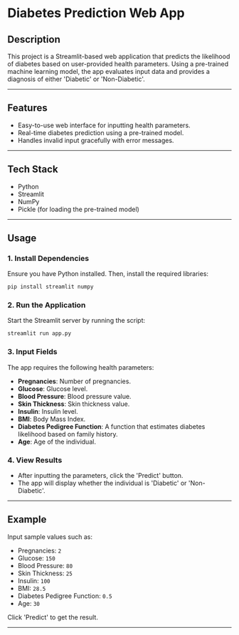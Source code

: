 # Diabetes Prediction Web App

## Description
This project is a Streamlit-based web application that predicts the likelihood of diabetes based on user-provided health parameters. Using a pre-trained machine learning model, the app evaluates input data and provides a diagnosis of either 'Diabetic' or 'Non-Diabetic'.

---

## Features
- Easy-to-use web interface for inputting health parameters.
- Real-time diabetes prediction using a pre-trained model.
- Handles invalid input gracefully with error messages.

---

## Tech Stack
- Python
- Streamlit
- NumPy
- Pickle (for loading the pre-trained model)

---

## Usage

### 1. Install Dependencies
Ensure you have Python installed. Then, install the required libraries:
```bash
pip install streamlit numpy
```

### 2. Run the Application
Start the Streamlit server by running the script:
```bash
streamlit run app.py
```

### 3. Input Fields
The app requires the following health parameters:
- **Pregnancies**: Number of pregnancies.
- **Glucose**: Glucose level.
- **Blood Pressure**: Blood pressure value.
- **Skin Thickness**: Skin thickness value.
- **Insulin**: Insulin level.
- **BMI**: Body Mass Index.
- **Diabetes Pedigree Function**: A function that estimates diabetes likelihood based on family history.
- **Age**: Age of the individual.

### 4. View Results
- After inputting the parameters, click the 'Predict' button.
- The app will display whether the individual is 'Diabetic' or 'Non-Diabetic'.

---

## Example
Input sample values such as:
- Pregnancies: `2`
- Glucose: `150`
- Blood Pressure: `80`
- Skin Thickness: `25`
- Insulin: `100`
- BMI: `28.5`
- Diabetes Pedigree Function: `0.5`
- Age: `30`

Click 'Predict' to get the result.

---

